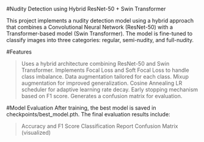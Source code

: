 #Nudity Detection using Hybrid ResNet-50 + Swin Transformer

This project implements a nudity detection model using a hybrid approach that combines a Convolutional Neural Network (ResNet-50) with a Transformer-based model (Swin Transformer). The model is fine-tuned to classify images into three categories: regular, semi-nudity, and full-nudity.

#Features
>Uses a hybrid architecture combining ResNet-50 and Swin Transformer.
>Implements Focal Loss and Soft Focal Loss to handle class imbalance.
>Data augmentation tailored for each class.
>Mixup augmentation for improved generalization.
>Cosine Annealing LR scheduler for adaptive learning rate decay.
>Early stopping mechanism based on F1 score.
>Generates a confusion matrix for evaluation.

#Model Evaluation
After training, the best model is saved in checkpoints/best_model.pth. The final evaluation results include:
>Accuracy and F1 Score
>Classification Report
>Confusion Matrix (visualized)
